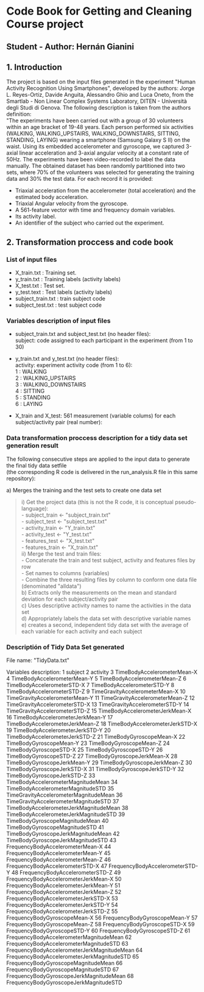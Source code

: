 # Code Book for Getting and Cleaning Course project
##  Student - Author: Hernán Gianini  
  
## 1. Introduction  

The project is based on the input files generated in the experiment "Human Activity Recognition Using Smartphones", developed by the authors: Jorge L. Reyes-Ortiz, Davide Anguita, Alessandro Ghio and Luca Oneto, from the Smartlab - Non Linear Complex Systems Laboratory, DITEN - Università degli Studi di Genova.
The following description is taken from the authors definition:  
"The experiments have been carried out with a group of 30 volunteers within an age bracket of 19-48 years. Each person performed six activities (WALKING, WALKING_UPSTAIRS,    WALKING_DOWNSTAIRS, SITTING, STANDING, LAYING) wearing a smartphone (Samsung Galaxy S II) on the waist. Using its embedded accelerometer and gyroscope, we captured 3-axial linear acceleration and 3-axial angular velocity at a constant rate of 50Hz. The experiments have been video-recorded to label the data manually. The obtained dataset has been randomly partitioned into two sets, where 70% of the volunteers was selected for generating the training data and 30% the test data.
For each record it is provided:
- Triaxial acceleration from the accelerometer (total acceleration) and the estimated body acceleration.
- Triaxial Angular velocity from the gyroscope.
- A 561-feature vector with time and frequency domain variables.
- Its activity label.
- An identifier of the subject who carried out the experiment.

## 2. Transformation proccess and code book
### List of input files

- X_train.txt : Training set.  
- y_train.txt : Training labels (activity labels)
- X_test.txt : Test set.
- y_test.text : Test labels (activity labels)
- subject_train.txt : train subject code
- subject_test.txt : test subject code
  
### Variables description of input files

- subject_train.txt and subject_test.txt (no header files):  
	subject: code assigned to each participant in the experiment (from 1 to 30)  
	  
- y_train.txt and y_test.txt (no header files):  
	activity: experiment activity code (from 1 to 6):  
		1 : WALKING  
		2 : WALKING_UPSTAIRS  
		3 : WALKING_DOWNSTAIRS  
		4 : SITTING  
		5 : STANDING  
		6 : LAYING  
  
- X_train and X_test: 561 measurement (variable colums) for each subject/activity pair (real number):  

### Data transformation proccess description for a tidy data set generation result
  
The following consecutive steps are applied to the input data to generate the final tidy data setfile  
(the corresponding R code is delivered in the run_analysis.R file in this same repository):  
  
a) Merges the training and the test sets to create one data set  
>	i) Get the project data (this is not the R code, it is conceptual pseudo-language):  
>   		- subject_train <- "subject_train.txt"  
>		- subject_test  <- "subject_test.txt"  
>		- activity_train <- "Y_train.txt"  
>		- activity_test <- "Y_test.txt"  
>		- features_test  <- "X_test.txt"  
>		- features_train  <- "X_train.txt"  
>	ii) Merge the test and train files:  
>		- Concatenate the train and test subject, activity and features files by row  
>		- Set names to columns (variables)  
>		- Combine the three resulting files by column to conform one data file (denominated "alldata")  
b) Extracts only the measurements on the mean and standard deviation for each subject/activity pair  
c) Uses descriptive activity names to name the activities in the data set  
d) Appropriately labels the data set with descriptive variable names  
e) creates a second, independent tidy data set with the average of each variable for each activity and each subject  
  		
### Descriptión of Tidy Data Set generated
  
File name: "TidyData.txt"  
   
Variables description:
1	subject
2	activity
3	TimeBodyAccelerometerMean-X
4	TimeBodyAccelerometerMean-Y
5	TimeBodyAccelerometerMean-Z
6	TimeBodyAccelerometerSTD-X
7	TimeBodyAccelerometerSTD-Y
8	TimeBodyAccelerometerSTD-Z
9	TimeGravityAccelerometerMean-X
10	TimeGravityAccelerometerMean-Y
11	TimeGravityAccelerometerMean-Z
12	TimeGravityAccelerometerSTD-X
13	TimeGravityAccelerometerSTD-Y
14	TimeGravityAccelerometerSTD-Z
15	TimeBodyAccelerometerJerkMean-X
16	TimeBodyAccelerometerJerkMean-Y
17	TimeBodyAccelerometerJerkMean-Z
18	TimeBodyAccelerometerJerkSTD-X
19	TimeBodyAccelerometerJerkSTD-Y
20	TimeBodyAccelerometerJerkSTD-Z
21	TimeBodyGyroscopeMean-X
22	TimeBodyGyroscopeMean-Y
23	TimeBodyGyroscopeMean-Z
24	TimeBodyGyroscopeSTD-X
25	TimeBodyGyroscopeSTD-Y
26	TimeBodyGyroscopeSTD-Z
27	TimeBodyGyroscopeJerkMean-X
28	TimeBodyGyroscopeJerkMean-Y
29	TimeBodyGyroscopeJerkMean-Z
30	TimeBodyGyroscopeJerkSTD-X
31	TimeBodyGyroscopeJerkSTD-Y
32	TimeBodyGyroscopeJerkSTD-Z
33	TimeBodyAccelerometerMagnitudeMean
34	TimeBodyAccelerometerMagnitudeSTD
35	TimeGravityAccelerometerMagnitudeMean
36	TimeGravityAccelerometerMagnitudeSTD
37	TimeBodyAccelerometerJerkMagnitudeMean
38	TimeBodyAccelerometerJerkMagnitudeSTD
39	TimeBodyGyroscopeMagnitudeMean
40	TimeBodyGyroscopeMagnitudeSTD
41	TimeBodyGyroscopeJerkMagnitudeMean
42	TimeBodyGyroscopeJerkMagnitudeSTD
43	FrequencyBodyAccelerometerMean-X
44	FrequencyBodyAccelerometerMean-Y
45	FrequencyBodyAccelerometerMean-Z
46	FrequencyBodyAccelerometerSTD-X
47	FrequencyBodyAccelerometerSTD-Y
48	FrequencyBodyAccelerometerSTD-Z
49	FrequencyBodyAccelerometerJerkMean-X
50	FrequencyBodyAccelerometerJerkMean-Y
51	FrequencyBodyAccelerometerJerkMean-Z
52	FrequencyBodyAccelerometerJerkSTD-X
53	FrequencyBodyAccelerometerJerkSTD-Y
54	FrequencyBodyAccelerometerJerkSTD-Z
55	FrequencyBodyGyroscopeMean-X
56	FrequencyBodyGyroscopeMean-Y
57	FrequencyBodyGyroscopeMean-Z
58	FrequencyBodyGyroscopeSTD-X
59	FrequencyBodyGyroscopeSTD-Y
60	FrequencyBodyGyroscopeSTD-Z
61	FrequencyBodyAccelerometerMagnitudeMean
62	FrequencyBodyAccelerometerMagnitudeSTD
63	FrequencyBodyAccelerometerJerkMagnitudeMean
64	FrequencyBodyAccelerometerJerkMagnitudeSTD
65	FrequencyBodyGyroscopeMagnitudeMean
66	FrequencyBodyGyroscopeMagnitudeSTD
67	FrequencyBodyGyroscopeJerkMagnitudeMean
68	FrequencyBodyGyroscopeJerkMagnitudeSTD
